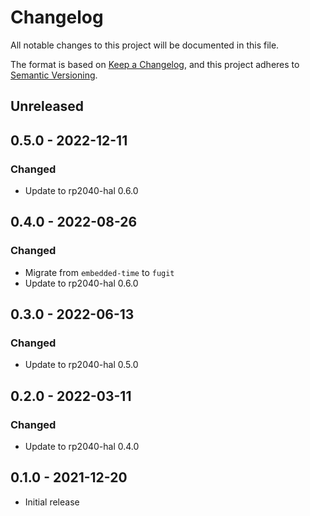 # Changelog

All notable changes to this project will be documented in this file.

The format is based on [Keep a Changelog](https://keepachangelog.com/en/1.0.0/),
and this project adheres to [Semantic Versioning](https://semver.org/spec/v2.0.0.html).

## Unreleased

## 0.5.0 - 2022-12-11

### Changed

- Update to rp2040-hal 0.6.0

## 0.4.0 - 2022-08-26

### Changed

- Migrate from `embedded-time` to `fugit`
- Update to rp2040-hal 0.6.0

## 0.3.0 - 2022-06-13

### Changed

- Update to rp2040-hal 0.5.0

## 0.2.0 - 2022-03-11

### Changed

- Update to rp2040-hal 0.4.0

## 0.1.0 - 2021-12-20

- Initial release


